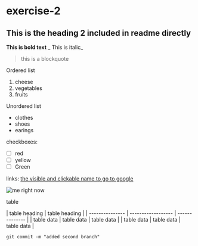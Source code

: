 # exercise-2
## This is the heading 2 included in readme directly
**This is bold text**
_ This is italic_
> this is a blockquote

Ordered list
1. cheese
2. vegetables
3. fruits    

Unordered list
* clothes
* shoes
* earings

checkboxes:
 - [ ] red
 - [ ] yellow
 - [ ] Green
 
 links:
 [the visible and clickable name to go to google](https://google.com)
 
 ![me right now](https://cdn.pixabay.com/photo/2021/07/14/09/14/siberian-cat-6465485_960_720.jpg)
 
 table
 
 | table heading | table heading |
 | --------------- | ------------------ | -------------- |
 | table data      |  table data        | table data |
 | table data      |  table data        | table data |
 
 
 ``` git commit -m "added second branch" ```
 
